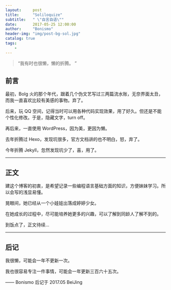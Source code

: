 ```yaml
---
layout:     post
title:      "Soliloquize"
subtitle:   " \"自言自语\""
date:       2017-05-25 12:00:00
author:     "Bonismo"
header-img: "img/post-bg-sol.jpg"
catalog: true
tags:
    -
---
```


> “我有时也很懒，懒的折腾。 ”


## 前言

最初，Bolg 火的那个年代，跟着几个伪文艺写过三两篇流水账，无奈界面太丑，而我一直喜欢比较有美感的事物。弃了。

后来，玩 QQ 空间，记得当时可以用各种代码实现效果，用了好久。但还是不能个性化修改。于是，隐藏文字，turn off。

再后来，一直使用 WordPress，因为美，更因为懒。

去年折腾过 Hexo，发现坑很多，官方文档讲的也不明白，怒，弃了。

今年折腾 Jekyll，忽然发现坑少了，喜，用了。


---

## 正文

建这个博客的初衷，是希望记录一些编程语言基础方面的知识，方便妹妹学习。所以会写的浅显易懂。

晃眼间，她已经从一个小娃娃出落成婷婷少女。

在她成长的过程中，尽可能培养她更多的兴趣，可以了解到同龄人了解不到的。

到饭点了，正文待续...

---

## 后记

我很懒，可能会一年不更新一次。

我也很容易专注一件事情，可能会一年更新三百六十五次。

—— Bonismo 后记于 2017.05 BeiJing


